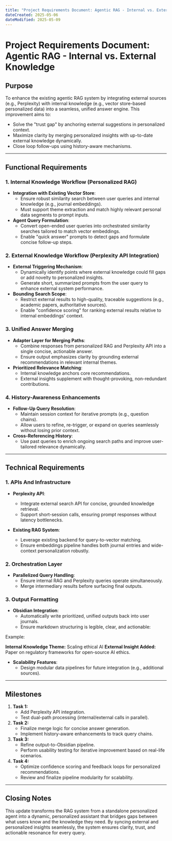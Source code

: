 ```yaml
---
title: "Project Requirements Document: Agentic RAG - Internal vs. External Knowledge"
dateCreated: 2025-05-06
dateModified: 2025-05-09
---
```


# Project Requirements Document: Agentic RAG - Internal vs. External Knowledge

## Purpose

To enhance the existing agentic RAG system by integrating external sources (e.g., Perplexity) with internal knowledge (e.g., vector store-based personalized data) into a seamless, unified answer engine. This improvement aims to:
- Solve the "trust gap" by anchoring external suggestions in personalized context.
- Maximize clarity by merging personalized insights with up-to-date external knowledge dynamically.
- Close loop follow-ups using history-aware mechanisms.

---

## Functional Requirements

### 1. **Internal Knowledge Workflow (Personalized RAG)**

- **Integration with Existing Vector Store**:
	- Ensure robust similarity search between user queries and internal knowledge (e.g., journal embeddings).
	- Must support theme extraction and match highly relevant personal data segments to prompt inputs.
- **Agent Query Formulation**:
	- Convert open-ended user queries into orchestrated similarity searches tailored to match vector embeddings.
	- Enable "quick answer" prompts to detect gaps and formulate concise follow-up steps.

### 2. **External Knowledge Workflow (Perplexity API Integration)**

- **External Triggering Mechanism**:
	- Dynamically identify points where external knowledge could fill gaps or add novelty to personalized insights.
	- Generate short, summarized prompts from the user query to enhance external system performance.
- **Bounding Search Scope**:
	- Restrict external results to high-quality, traceable suggestions (e.g., academic papers, authoritative sources).
	- Enable "confidence scoring" for ranking external results relative to internal embeddings' context.

### 3. **Unified Answer Merging**

- **Adapter Layer for Merging Paths**:
	- Combine responses from personalized RAG and Perplexity API into a single concise, actionable answer.
	- Ensure output emphasizes clarity by grounding external recommendations in relevant internal themes.
- **Prioritized Relevance Matching**:
	- Internal knowledge anchors core recommendations.
	- External insights supplement with thought-provoking, non-redundant contributions.

### 4. **History-Awareness Enhancements**

- **Follow-Up Query Resolution**:
	- Maintain session context for iterative prompts (e.g., question chains).
	- Allow users to refine, re-trigger, or expand on queries seamlessly without losing prior context.
- **Cross-Referencing History**:
	- Use past queries to enrich ongoing search paths and improve user-tailored relevance dynamically.

---

## Technical Requirements

### 1. **APIs And Infrastructure**

- **Perplexity API**:
	- Integrate external search API for concise, grounded knowledge retrieval.
	- Support short-session calls, ensuring prompt responses without latency bottlenecks.

- **Existing RAG System**:
	- Leverage existing backend for query-to-vector matching.
	- Ensure embeddings pipeline handles both journal entries and wide-context personalization robustly.

### 2. **Orchestration Layer**

- **Parallelized Query Handling**:
	- Ensure internal RAG and Perplexity queries operate simultaneously.
	- Merge intermediary results before surfacing final outputs.

### 3. **Output Formatting**

- **Obsidian Integration**:
	- Automatically write prioritized, unified outputs back into user journals.
	- Ensure markdown structuring is legible, clear, and actionable:

Example:

**Internal Knowledge Theme:** Scaling ethical AI
**External Insight Added:** Paper on regulatory frameworks for open-source AI ethics.

- **Scalability Features**:
	- Design modular data pipelines for future integration (e.g., additional sources).

---

## Milestones

1. **Task 1:**
	 - Add Perplexity API integration.
	 - Test dual-path processing (internal/external calls in parallel).
2. **Task 2:**
	 - Finalize merge logic for concise answer generation.
	 - Implement history-aware enhancements to track query chains.
3. **Task 3:**
	 - Refine output-to-Obsidian pipeline.
	 - Perform usability testing for iterative improvement based on real-life scenarios.
4. **Task 4:**
	 - Optimize confidence scoring and feedback loops for personalized recommendations.
	 - Review and finalize pipeline modularity for scalability.

---

## Closing Notes

This update transforms the RAG system from a standalone personalized agent into a dynamic, personalized assistant that bridges gaps between what users know and the knowledge they need. By syncing external and personalized insights seamlessly, the system ensures clarity, trust, and actionable resonance for every query.
